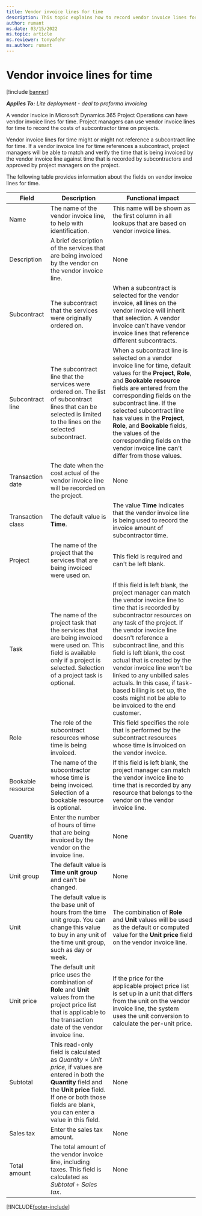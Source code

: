 ```yaml
---
title: Vendor invoice lines for time
description: This topic explains how to record vendor invoice lines for time costs that subcontractors put in.
author: rumant
ms.date: 03/15/2022
ms.topic: article
ms.reviewer: tonyafehr 
ms.author: rumant
---
```


# Vendor invoice lines for time

[!include [banner](../../includes/dataverse-preview.md)]

_**Applies To:** Lite deployment - deal to proforma invoicing_

A vendor invoice in Microsoft Dynamics 365 Project Operations can have vendor invoice lines for time. Project managers can use vendor invoice lines for time to record the costs of subcontractor time on projects.

Vendor invoice lines for time might or might not reference a subcontract line for time. If a vendor invoice line for time references a subcontract, project managers will be able to match and verify the time that is being invoiced by the vendor invoice line against time that is recorded by subcontractors and approved by project managers on the project.

The following table provides information about the fields on vendor invoice lines for time.

| Field | Description | Functional impact |
| --- | --- | --- |
| Name | The name of the vendor invoice line, to help with identification. | This name will be shown as the first column in all lookups that are based on vendor invoice lines. |
| Description | A brief description of the services that are being invoiced by the vendor on the vendor invoice line. | None |
| Subcontract | The subcontract that the services were originally ordered on. | When a subcontract is selected for the vendor invoice, all lines on the vendor invoice will inherit that selection. A vendor invoice can't have vendor invoice lines that reference different subcontracts. |
| Subcontract line | The subcontract line that the services were ordered on. The list of subcontract lines that can be selected is limited to the lines on the selected subcontract. | When a subcontract line is selected on a vendor invoice line for time, default values for the **Project**, **Role**, and **Bookable resource** fields are entered from the corresponding fields on the subcontract line. If the selected subcontract line has values in the **Project**, **Role**, and **Bookable** fields, the values of the corresponding fields on the vendor invoice line can't differ from those values. |
| Transaction date | The date when the cost actual of the vendor invoice line will be recorded on the project. | None |
| Transaction class | The default value is **Time**. | The value **Time** indicates that the vendor invoice line is being used to record the invoice amount of subcontractor time. |
| Project | The name of the project that the services that are being invoiced were used on. | This field is required and can't be left blank. |
| Task | The name of the project task that the services that are being invoiced were used on. This field is available only if a project is selected. Selection of a project task is optional. | If this field is left blank, the project manager can match the vendor invoice line to time that is recorded by subcontractor resources on any task of the project. If the vendor invoice line doesn't reference a subcontract line, and this field is left blank, the cost actual that is created by the vendor invoice line won't be linked to any unbilled sales actuals. In this case, if task-based billing is set up, the costs might not be able to be invoiced to the end customer. |
| Role | The role of the subcontract resources whose time is being invoiced. | This field specifies the role that is performed by the subcontract resources whose time is invoiced on the vendor invoice. |
| Bookable resource | The name of the subcontractor whose time is being invoiced. Selection of a bookable resource is optional. | If this field is left blank, the project manager can match the vendor invoice line to time that is recorded by any resource that belongs to the vendor on the vendor invoice line. |
| Quantity | Enter the number of hours of time that are being invoiced by the vendor on the invoice line. |None |
| Unit group | The default value is **Time unit group** and can't be changed. | None |
| Unit | The default value is the base unit of hours from the time unit group. You can change this value to buy in any unit of the time unit group, such as day or week. | The combination of **Role** and **Unit** values will be used as the default or computed value for the **Unit price** field on the vendor invoice line. |
| Unit price | The default unit price uses the combination of **Role** and **Unit** values from the project price list that is applicable to the transaction date of the vendor invoice line. | If the price for the applicable project price list is set up in a unit that differs from the unit on the vendor invoice line, the system uses the unit conversion to calculate the per-unit price. |
| Subtotal | This read-only field is calculated as *Quantity* &times; *Unit price*, if values are entered in both the **Quantity** field and the **Unit price** field. If one or both those fields are blank, you can enter a value in this field. | None |
| Sales tax | Enter the sales tax amount. | None |
| Total amount | The total amount of the vendor invoice line, including taxes. This field is calculated as *Subtotal* + *Sales tax*. | None |

[!INCLUDE[footer-include](../../includes/footer-banner.md)]
